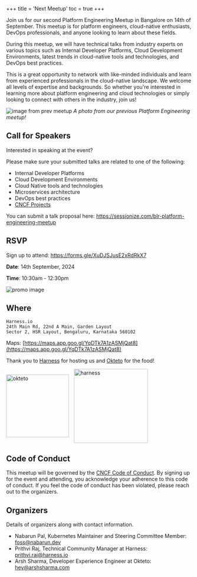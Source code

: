 +++
title = 'Next Meetup'
toc = true
+++

Join us for our second Platform Engineering Meetup in Bangalore on 14th of September. This meetup is for platform engineers, cloud-native enthusiasts, DevOps professionals, and anyone looking to learn about these fields.

During this meetup, we will have technical talks from industry experts on various topics such as Internal Developer Platforms, Cloud Development Environments, latest trends in cloud-native tools and technologies, and DevOps best practices.

This is a great opportunity to network with like-minded individuals and learn from experienced professionals in the cloud-native landscape. We welcome all levels of expertise and backgrounds. So whether you're interested in learning more about platform engineering and cloud technologies or simply looking to connect with others in the industry, join us!

![image from prev meetup](/img/dec-meetup-group-photo.jpg)
_A photo from our previous Platform Engineering meetup!_

## Call for Speakers

Interested in speaking at the event?

Please make sure your submitted talks are related to one of the following:

- Internal Developer Platforms
- Cloud Development Environments
- Cloud Native tools and technologies
- Microservices architecture
- DevOps best practices
- [CNCF Projects](https://landscape.cncf.io)

You can submit a talk proposal here: https://sessionize.com/blr-platform-engineering-meetup

## RSVP

Sign up to attend: https://forms.gle/XuDJSJusE2xRdRkX7

**Date**: 14th September, 2024

**Time**: 10:30am - 12:30pm

![promo image](/img/sept-meetup-promo.png)

## Where

    Harness.io
    24th Main Rd, 22nd A Main, Garden Layout
    Sector 2, HSR Layout, Bengaluru, Karnataka 560102

Maps: [https://maps.app.goo.gl/YqDTk7A1zASMjQat8](https://maps.app.goo.gl/YqDTk7A1zASMjQat8)

Thank you to [Harness](https://harness.io) for hosting us and [Okteto](https://okteto.com) for the food!

<div>
<img src="/img/okteto.png" alt="okteto" width="170" style="display: inline-block; vertical-align: middle; margin-right: 10px;"/>
<img src="/img/harness.jpg" alt="harness" width="200" style="display: inline-block; vertical-align: middle;"/>

</div>

## Code of Conduct

This meetup will be governed by the [CNCF Code of Conduct](https://github.com/cncf/foundation/blob/main/code-of-conduct.md). By signing up for the event and attending, you acknowledge your adherence to this code of conduct. If you feel the code of conduct has been violated, please reach out to the organizers.

## Organizers

Details of organizers along with contact information.

- Nabarun Pal, Kubernetes Maintainer and Steering Committee Member: foss@nabarun.dev
- Prithvi Raj, Technical Community Manager at Harness: prithvi.raj@harness.io
- Arsh Sharma, Developer Experience Engineer at Okteto: hey@arshsharma.com
